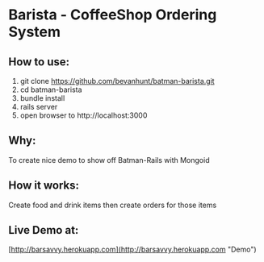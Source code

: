 # Barista - CoffeeShop Ordering System
## How to use:
  1. git clone https://github.com/bevanhunt/batman-barista.git
  2. cd batman-barista
  3. bundle install
  4. rails server
  5. open browser to http://localhost:3000

## Why:
  To create nice demo to show off Batman-Rails with Mongoid

## How it works:
  Create food and drink items then create orders for those items

## Live Demo at:
  [http://barsavvy.herokuapp.com](http://barsavvy.herokuapp.com "Demo")